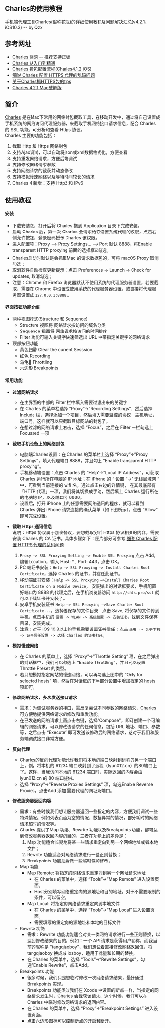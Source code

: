 ## Charles的使用教程
手机端代理工具Charles(俗称花瓶)的详细使用教程及问题解决汇总(v4.2.1，iOS10.3) -- by Qzx

## 参考网址
- [Charles 官网 -- 推荐支持正版](https://www.charlesproxy.com/)
- [Charles 从入门到精通](http://blog.devtang.com/2015/11/14/charles-introduction/)
- [Charles 抓包配置流程(Charles4.1.2 iOS)](https://www.jianshu.com/p/a5265f35980a)
- [细说 Charles 配置 HTTPS 代理的乱码问题](https://malcolmyu.github.io/2017/02/26/Dive-into-Charles-HTTPS-Proxying/)
- [关于Charles抓HTTPS包的tips](https://www.ianisme.com/ios/2502.html)
- [Charles 4.2.1 Mac破解版](http://www.sdifen.com/charles421.html)

## 简介
[Charles](https://www.charlesproxy.com/) 是在Mac下常用的网络封包截取工具，在移动开发中，通过将自己设置成手机系统的网络访问代理服务器，来截取手机网络接口请求信息，配合 Charles 的 SSL 功能，可分析和查看 Https 协议。<br>
Charles 主要的功能包括：

1. 截取 Http 和 Https 网络封包
2. 支持Ajax调试，可以自动将json或xml数据格式化，方便查看
3. 支持重发网络请求，方便后端调试
4. 支持修改网络请求参数
5. 支持网络请求的截获并动态修改
6. 支持模拟慢速网络以及等待时间较长的请求
7. Charles 4 新增：支持 Http2 和 IPv6

## 使用教程
#### 安装
- 下载安装包，打开后将 Charles 拖到 Application 目录下完成安装。
- 启动 Charles 后，第一次 Charles 会请求给它设置系统代理的权限，点击右侧允许按钮，登录密码授予 Charles 该权限。
- 进入配置项：Proxy --> Proxy Settings... --> Port 默认 8888，将Enable transparent HTTP proxying 前面的选择框☑️勾选。
- Charles启动时默认是会抓取Mac 的请求数据包的，可将 macOS Proxy 取消勾选；
- 取消软件自动检查更新提示：点击 Preferences -> Launch -> Check for updates, 取消勾选；
- 注意：Chrome 和 Firefox 浏览器默认不使用系统的代理服务器设置，若要截取，需要在 Chrome 中设置成使用系统的代理服务器设置，或直接将代理服务器设置成 `127.0.0.1:8888` 。

#### 界面按钮功能介绍
- 两种视图模式(Structure 和 Sequence)
	- Structure 视图将 网络请求按访问的域名分类
	- Sequence 视图将 网络请求按访问的时间排序
	- Filter 功能可输入关键字快速筛选出 URL 中带指定关键字的网络请求
- 顶部按钮功能
	- 黄色扫帚 Clear the current Sesssion  
	- 红色 Recording
	- 乌龟🐢 Throttling 
	- 六边形 Breakpoints

#### 常用功能
-  **过滤网络请求**
	- 在主界面的中部的 Filter 栏中填入需要过滤出来的关键字
	- 在 Charles 的菜单栏选择 “Proxy”->”Recording Settings”，然后选择 Include 栏，选择添加一个项目，然后填入需要监控的协议，主机地址，端口号。这样就可以只截取目标网站的封包了。
	- 在想过滤的网络请求上右击，选择 “Focus”，之后在 Filter 一栏勾选上 Focussed 一项
-  **截取手机设备上的网络封包**
	- 电脑端Charles设置：在 Charles 的菜单栏上选择 “Proxy”->”Proxy Settings”，填入代理端口 8888，并且勾上 “Enable transparent HTTP proxying”。
	- 手机移动端设置：点击 Charles 的 “Help”->”Local IP Address”，可获取 Charles 运行所在电脑的 IP 地址；在 iPhone 的 “ 设置 “->” 无线局域网 “ 中，可看到当前连接的 wifi 名，通过点击右边的详情键， 在其最底部有「HTTP 代理」一项，我们将其切换成手动，然后填上 Charles 运行所在的电脑的 IP，以及端口号 8888。
	- 设置后，打开 iPhone 上的任意需要网络通讯的程序，就可以看到 Charles 弹出 iPhone 请求连接的确认菜单（如下图所示），点击 “Allow” 即可完成设置。
- **截取 Https 通讯信息** <br>
	说明：Https 协议属于加密协议，要想截取分析 Https 协议相关的内容，需要安装 Charles 的 CA 证书。具体步骤如下：图片部分可参考 [细说 Charles 配置 HTTPS 代理的乱码问题](https://malcolmyu.github.io/2017/02/26/Dive-into-Charles-HTTPS-Proxying/)
	
	1. `Proxy –> SSL Proxying Setting –> Enable SSL Proxying` 点击 Add，编辑Location，输入 Host: * , Port: 443，点击 OK。
	2. PC 端证书安装：`Help –> SSL Proxying –> Install Charles Root Certificate`，选择 Charles 的证书，并信任此证书。
	3. 移动端证书安装：`Help –> SSL Proxying –>Install Charles Root Certificate on a Mobile Device`， 安装弹出的对话框要求，手机配置好端口为 8888 的代理之后，在手机浏览器访问 `http://chls.pro/ssl` 就可以下载证书并安装了。
	4. 安卓手机安装证书 `Help –> SSL Proxying –>Save Charles Root Certificate...`，选择要保存的文件目录，点击 Save, 将保存的文件传到手机，点击手机的 `设置 -> WLAN -> 高级设置 -> 安装证书`，找到文件保存目录，安装完成。
	5. 注意：对于 iOS 10.3以上的手机需要设置证书信任：点击 `通用 -> 关于本机 -> 证书信任设置 -> 选择 Charles 的证书打开`。

- **模拟慢速网络**
	- 在 Charles 的菜单上，选择 “Proxy”->”Throttle Setting” 项，在之后弹出的对话框中，我们可以勾选上 “Enable Throttling”，并且可以设置 Throttle Preset 的类型。
	- 若只想模拟指定网站的慢速网络，可以再勾选上图中的 “Only for selected hosts” 项，然后在对话框的下半部分设置中增加指定的 hosts 项即可。

- **修改网络请求，多次发送接口请求**  
	- 需求：为调试服务器的接口，需反复尝试不同参数的网络请求，Charles 可方便地提供网络请求的修改和重发功能。
	- 在已发送的网络请求上面点击右键，选择"Compose"，即可创建一个可编辑的网络请求，可以修改该请求的任何信息，包括 URL 地址、端口、参数等，之后点击 “Execute” 即可发送该修改后的网络请求，这对于我们和服务端调试接口非常方便。

- **反向代理**
	- Charles的反向代理功能允许我们将本地的端口映射到远程的另一个端口上，例，将本机的 61234 端口映射到了远程（lyun012.cn）的80端口上了。这样，当我访问本地的 61234 端口时，实际返回的内容会由 lyun012.cn 的 80 端口提供。 
	- 选择 “Proxy”->”Reverse Proxies Settings” 项，勾选Enable Reverse Proxies，点击Add 添加 需要代理的网址及端口。

- **修改服务器返回内容**
	- 需求：有些时候我们想让服务器返回一些指定的内容，方便我们调试一些特殊情况。例如列表页面为空的情况，数据异常的情况，部分耗时的网络请求超时的情况等。
	- Charles 提供了Map 功能、Rewrite 功能以及Breakpoints 功能，都可达到修改服务器返回内容的目的，三者在功能上的差异是：
		1. Map 功能适合长期地将某一些请求重定向到另一个网络地址或者本地文件；
		2. Rewrite 功能适合对网络请求进行一些正则替换；
		3. Breakpoints 功能适合做一些临时性的修改。
	- Map 功能
		- Map Remote: 将指定的网络请求重定向到另一个网址请求地址
			- 在 Charles 的菜单中，选择 “Tools”->”Map Remote” 进入设置页面。 
			- Host分别填写网络重定向的源地址和目的地址，对于不需要限制的条件，可以留空。
		- Map Local: 将指定的网络请求重定向到本地文件
			- 在 Charles 的菜单中，选择 “Tools”->“Map Local” 进入设置页面。
			- 需要填写的重定向的源地址和本地的目标文件
	- Rewrite 功能
		- 需求：Rewrite 功能功能适合对某一类网络请求进行一些正则替换，以达到修改结果的目的，例如：一个 API 请求是获得用户昵称，而我当前的昵称是 “tangqiaoboy”，我们想试着直接修改网络返回值，将 tangqiaoboy 换成成 iosboy，适用于批量和长期的替换。
		-  在 Charles 的菜单中，选择 “Tools”->“Rewrite Settings”，勾选"Enable Rewrite"，点击Add。
	- Breakpoints 功能  
		- 很多时候，我们只是想临时修改一次网络请求结果，最好通过 Breakpoints 实现。
		- Breakpoints 功能类似我们在 Xcode 中设置的断点一样，当指定的网络请求发生时，Charles 会截获该请求，这个时候，我们可以在 Charles 中临时修改网络请求的返回内容。
		- 在 Charles 的菜单中，选择 “Proxy”->”Breakpoint Settings” 进入设置页面。
		- 点击六边形图标可以控制断点的开启和断开。
